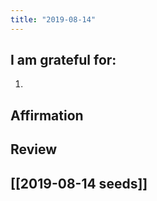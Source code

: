 ```yaml
---
title: "2019-08-14"
---
```

## I am grateful for:
1. 

## Affirmation

## Review



## [[2019-08-14 seeds]]
